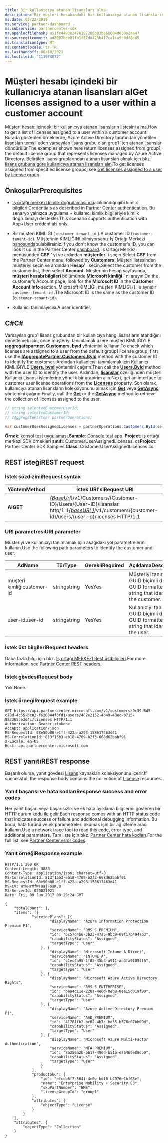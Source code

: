 ```yaml
---
title: Bir kullanıcıya atanan lisansları alma
description: Bir müşteri hesabındaki bir kullanıcıya atanan lisansların listesini almak için Iş Ortağı Merkezi API 'Lerini nasıl kullanacağınızı öğrenin.
ms.date: 05/22/2019
ms.service: partner-dashboard
ms.subservice: partnercenter-sdk
ms.openlocfilehash: a51fc4493e2476107206b03be66004d030e2aa47
ms.sourcegitcommit: ad8082bee01fb1f57da423b417ca1ca9c0df8e45
ms.translationtype: MT
ms.contentlocale: tr-TR
ms.lasthandoff: 06/10/2021
ms.locfileid: "111974072"
---
```

# <a name="get-licenses-assigned-to-a-user-within-a-customer-account"></a><span data-ttu-id="4a17f-103">Müşteri hesabı içindeki bir kullanıcıya atanan lisansları al</span><span class="sxs-lookup"><span data-stu-id="4a17f-103">Get licenses assigned to a user within a customer account</span></span>

<span data-ttu-id="4a17f-104">Müşteri hesabı içindeki bir kullanıcıya atanan lisansların listesini alma.</span><span class="sxs-lookup"><span data-stu-id="4a17f-104">How to get a list of licenses assigned to a user within a customer account.</span></span> <span data-ttu-id="4a17f-105">Burada gösterilen örneklerde, Azure Active Directory tarafından yönetilen lisansları temsil eden varsayılan lisans grubu olan grup1 'ten atanan lisanslar döndürülür.</span><span class="sxs-lookup"><span data-stu-id="4a17f-105">The examples shown here return licenses assigned from group1, the default license group that represents licenses managed by Azure Active Directory.</span></span> <span data-ttu-id="4a17f-106">Belirtilen lisans gruplarından atanan lisansları almak için bkz. [lisans grubuna göre kullanıcıya atanan lisansları alın](get-licenses-assigned-to-a-user-by-license-group.md).</span><span class="sxs-lookup"><span data-stu-id="4a17f-106">To get licenses assigned from specified license groups, see [Get licenses assigned to a user by license group](get-licenses-assigned-to-a-user-by-license-group.md).</span></span>

## <a name="prerequisites"></a><span data-ttu-id="4a17f-107">Önkoşullar</span><span class="sxs-lookup"><span data-stu-id="4a17f-107">Prerequisites</span></span>

- <span data-ttu-id="4a17f-108">[Iş ortağı merkezi kimlik doğrulamasında](partner-center-authentication.md)açıklandığı gibi kimlik bilgileri.</span><span class="sxs-lookup"><span data-stu-id="4a17f-108">Credentials as described in [Partner Center authentication](partner-center-authentication.md).</span></span> <span data-ttu-id="4a17f-109">Bu senaryo yalnızca uygulama + kullanıcı kimlik bilgileriyle kimlik doğrulamayı destekler.</span><span class="sxs-lookup"><span data-stu-id="4a17f-109">This scenario supports authentication with App+User credentials only.</span></span>

- <span data-ttu-id="4a17f-110">Bir müşteri KIMLIĞI ( `customer-tenant-id` ).</span><span class="sxs-lookup"><span data-stu-id="4a17f-110">A customer ID (`customer-tenant-id`).</span></span> <span data-ttu-id="4a17f-111">Müşterinin KIMLIĞINI bilmiyorsanız Iş Ortağı Merkezi [panosunda](https://partner.microsoft.com/dashboard)bulabilirsiniz.</span><span class="sxs-lookup"><span data-stu-id="4a17f-111">If you don't know the customer's ID, you can look it up in the Partner Center [dashboard](https://partner.microsoft.com/dashboard).</span></span> <span data-ttu-id="4a17f-112">Iş Ortağı Merkezi menüsünden **CSP** ' yi ve ardından **müşteriler**' i seçin.</span><span class="sxs-lookup"><span data-stu-id="4a17f-112">Select **CSP** from the Partner Center menu, followed by **Customers**.</span></span> <span data-ttu-id="4a17f-113">Müşteri listesinden müşteriyi seçin ve ardından **Hesap**' ı seçin.</span><span class="sxs-lookup"><span data-stu-id="4a17f-113">Select the customer from the customer list, then select **Account**.</span></span> <span data-ttu-id="4a17f-114">Müşterinin hesap sayfasında, **müşteri hesabı bilgileri** bölümünde **Microsoft kimliği** ' ni arayın.</span><span class="sxs-lookup"><span data-stu-id="4a17f-114">On the customer’s Account page, look for the **Microsoft ID** in the **Customer Account Info** section.</span></span> <span data-ttu-id="4a17f-115">Microsoft KIMLIĞI, müşteri KIMLIĞI () ile aynıdır `customer-tenant-id` .</span><span class="sxs-lookup"><span data-stu-id="4a17f-115">The Microsoft ID is the same as the customer ID  (`customer-tenant-id`).</span></span>

- <span data-ttu-id="4a17f-116">Kullanıcı tanımlayıcısı.</span><span class="sxs-lookup"><span data-stu-id="4a17f-116">A user identifier.</span></span>

## <a name="c"></a><span data-ttu-id="4a17f-117">C\#</span><span class="sxs-lookup"><span data-stu-id="4a17f-117">C\#</span></span>

<span data-ttu-id="4a17f-118">Varsayılan grup1 lisans grubundan bir kullanıcıya hangi lisansların atandığını denetlemek için, önce müşteriyi tanımlamak üzere müşteri KIMLIĞIYLE [**ıaggregatepartner. Customers. byıd**](/dotnet/api/microsoft.store.partnercenter.customers.icustomercollection.byid) yöntemini kullanın.</span><span class="sxs-lookup"><span data-stu-id="4a17f-118">To check which licenses are assigned to a user from the default group1 license group, first use the [**IAggregatePartner.Customers.ById**](/dotnet/api/microsoft.store.partnercenter.customers.icustomercollection.byid) method with the customer ID to identify the customer.</span></span> <span data-ttu-id="4a17f-119">Ardından kullanıcıyı tanımlamak için Kullanıcı KIMLIĞIYLE [**Users. byıd**](/dotnet/api/microsoft.store.partnercenter.customerusers.icustomerusercollection.byid) yöntemini çağırın.</span><span class="sxs-lookup"><span data-stu-id="4a17f-119">Then call the [**Users.ById**](/dotnet/api/microsoft.store.partnercenter.customerusers.icustomerusercollection.byid) method with the user ID to identify the user.</span></span> <span data-ttu-id="4a17f-120">Ardından, [**lisanslar**](/dotnet/api/microsoft.store.partnercenter.customerusers.icustomeruser.licenses) özelliğinden müşteri Kullanıcı Lisansı işlemlerine yönelik bir arabirim alın.</span><span class="sxs-lookup"><span data-stu-id="4a17f-120">Next, get an interface to customer user license operations from the [**Licenses**](/dotnet/api/microsoft.store.partnercenter.customerusers.icustomeruser.licenses) property.</span></span> <span data-ttu-id="4a17f-121">Son olarak, kullanıcıya atanan lisansların koleksiyonunu almak için [**Get**](/dotnet/api/microsoft.store.partnercenter.customerusers.icustomeruserlicensecollection.get) veya [**GetAsync**](/dotnet/api/microsoft.store.partnercenter.customerusers.icustomeruserlicensecollection.getasync) yöntemini çağırın.</span><span class="sxs-lookup"><span data-stu-id="4a17f-121">Finally, call the [**Get**](/dotnet/api/microsoft.store.partnercenter.customerusers.icustomeruserlicensecollection.get) or the [**GetAsync**](/dotnet/api/microsoft.store.partnercenter.customerusers.icustomeruserlicensecollection.getasync) method to retrieve the collection of licenses assigned to the user.</span></span>

``` csharp
// string selectedCustomerUserId;
// string selectedCustomerId;
// IAggregatePartner partnerOperations;

var customerUserAssignedLicenses = partnerOperations.Customers.ById(selectedCustomerId).Users.ById(selectedCustomerUserId).Licenses.Get();
```

<span data-ttu-id="4a17f-122">**Örnek**: [konsol test uygulaması](console-test-app.md).</span><span class="sxs-lookup"><span data-stu-id="4a17f-122">**Sample**: [Console test app](console-test-app.md).</span></span> <span data-ttu-id="4a17f-123">**Project**: iş ortağı merkezi SDK örnekleri **sınıfı**: CustomerUserAssignedLicenses. cs</span><span class="sxs-lookup"><span data-stu-id="4a17f-123">**Project**: Partner Center SDK Samples **Class**: CustomerUserAssignedLicenses.cs</span></span>

## <a name="rest-request"></a><span data-ttu-id="4a17f-124">REST isteği</span><span class="sxs-lookup"><span data-stu-id="4a17f-124">REST request</span></span>

### <a name="request-syntax"></a><span data-ttu-id="4a17f-125">İstek sözdizimi</span><span class="sxs-lookup"><span data-stu-id="4a17f-125">Request syntax</span></span>

| <span data-ttu-id="4a17f-126">Yöntem</span><span class="sxs-lookup"><span data-stu-id="4a17f-126">Method</span></span>  | <span data-ttu-id="4a17f-127">İstek URI'si</span><span class="sxs-lookup"><span data-stu-id="4a17f-127">Request URI</span></span>                                                                                              |
|---------|----------------------------------------------------------------------------------------------------------|
| <span data-ttu-id="4a17f-128">**Al**</span><span class="sxs-lookup"><span data-stu-id="4a17f-128">**GET**</span></span> | <span data-ttu-id="4a17f-129">[*{BaseUrl}*](partner-center-rest-urls.md)/v1/Customers/{Customer-ID}/Users/{User-ID}/lisanslar http/1.1</span><span class="sxs-lookup"><span data-stu-id="4a17f-129">[*{baseURL}*](partner-center-rest-urls.md)/v1/customers/{customer-id}/users/{user-id}/licenses HTTP/1.1</span></span> |

### <a name="uri-parameter"></a><span data-ttu-id="4a17f-130">URI parametresi</span><span class="sxs-lookup"><span data-stu-id="4a17f-130">URI parameter</span></span>

<span data-ttu-id="4a17f-131">Müşteriyi ve kullanıcıyı tanımlamak için aşağıdaki yol parametrelerini kullanın.</span><span class="sxs-lookup"><span data-stu-id="4a17f-131">Use the following path parameters to identify the customer and user.</span></span>

| <span data-ttu-id="4a17f-132">Ad</span><span class="sxs-lookup"><span data-stu-id="4a17f-132">Name</span></span>        | <span data-ttu-id="4a17f-133">Tür</span><span class="sxs-lookup"><span data-stu-id="4a17f-133">Type</span></span>   | <span data-ttu-id="4a17f-134">Gerekli</span><span class="sxs-lookup"><span data-stu-id="4a17f-134">Required</span></span> | <span data-ttu-id="4a17f-135">Açıklama</span><span class="sxs-lookup"><span data-stu-id="4a17f-135">Description</span></span>                                           |
|-------------|--------|----------|-------------------------------------------------------|
| <span data-ttu-id="4a17f-136">müşteri kimliği</span><span class="sxs-lookup"><span data-stu-id="4a17f-136">customer-id</span></span> | <span data-ttu-id="4a17f-137">string</span><span class="sxs-lookup"><span data-stu-id="4a17f-137">string</span></span> | <span data-ttu-id="4a17f-138">Yes</span><span class="sxs-lookup"><span data-stu-id="4a17f-138">Yes</span></span>      | <span data-ttu-id="4a17f-139">Müşteriyi tanımlayan GUID biçimli dize.</span><span class="sxs-lookup"><span data-stu-id="4a17f-139">A GUID formatted string that identifies the customer.</span></span> |
| <span data-ttu-id="4a17f-140">user-id</span><span class="sxs-lookup"><span data-stu-id="4a17f-140">user-id</span></span>     | <span data-ttu-id="4a17f-141">string</span><span class="sxs-lookup"><span data-stu-id="4a17f-141">string</span></span> | <span data-ttu-id="4a17f-142">Yes</span><span class="sxs-lookup"><span data-stu-id="4a17f-142">Yes</span></span>      | <span data-ttu-id="4a17f-143">Kullanıcıyı tanımlayan GUID biçimli dize.</span><span class="sxs-lookup"><span data-stu-id="4a17f-143">A GUID formatted string that identifies the user.</span></span>     |

### <a name="request-headers"></a><span data-ttu-id="4a17f-144">İstek üst bilgileri</span><span class="sxs-lookup"><span data-stu-id="4a17f-144">Request headers</span></span>

<span data-ttu-id="4a17f-145">Daha fazla bilgi için bkz. [Iş ortağı MERKEZI Rest üstbilgileri](headers.md).</span><span class="sxs-lookup"><span data-stu-id="4a17f-145">For more information, see [Partner Center REST headers](headers.md).</span></span>

### <a name="request-body"></a><span data-ttu-id="4a17f-146">İstek gövdesi</span><span class="sxs-lookup"><span data-stu-id="4a17f-146">Request body</span></span>

<span data-ttu-id="4a17f-147">Yok.</span><span class="sxs-lookup"><span data-stu-id="4a17f-147">None.</span></span>

### <a name="request-example"></a><span data-ttu-id="4a17f-148">İstek örneği</span><span class="sxs-lookup"><span data-stu-id="4a17f-148">Request example</span></span>

```http
GET https://api.partnercenter.microsoft.com/v1/customers/0c39d6d5-c70d-4c55-bc02-f620844f3fd1/users/482e2152-4b49-48ec-b715-823365ce3d4c/licenses HTTP/1.1
Authorization: Bearer <token>
Accept: application/json
MS-RequestId: 68e50b00-e1ff-422a-a293-158617463d41
MS-CorrelationId: 813f15b3-eb18-4709-b2f3-668d62babf91
X-Locale: en-US
Host: api.partnercenter.microsoft.com
```

## <a name="rest-response"></a><span data-ttu-id="4a17f-149">REST yanıtı</span><span class="sxs-lookup"><span data-stu-id="4a17f-149">REST response</span></span>

<span data-ttu-id="4a17f-150">Başarılı olursa, yanıt gövdesi [Lisans](license-resources.md#license) kaynakları koleksiyonunu içerir.</span><span class="sxs-lookup"><span data-stu-id="4a17f-150">If successful, the response body contains the collection of [License](license-resources.md#license) resources.</span></span>

### <a name="response-success-and-error-codes"></a><span data-ttu-id="4a17f-151">Yanıt başarısı ve hata kodları</span><span class="sxs-lookup"><span data-stu-id="4a17f-151">Response success and error codes</span></span>

<span data-ttu-id="4a17f-152">Her yanıt başarı veya başarısızlık ve ek hata ayıklama bilgilerini gösteren bir HTTP durum kodu ile gelir.</span><span class="sxs-lookup"><span data-stu-id="4a17f-152">Each response comes with an HTTP status code that indicates success or failure and additional debugging information.</span></span> <span data-ttu-id="4a17f-153">Bu kodu, hata türünü ve ek parametreleri okumak için bir ağ izleme aracı kullanın.</span><span class="sxs-lookup"><span data-stu-id="4a17f-153">Use a network trace tool to read this code, error type, and additional parameters.</span></span> <span data-ttu-id="4a17f-154">Tam liste için bkz. [Partner Center hata kodları](error-codes.md).</span><span class="sxs-lookup"><span data-stu-id="4a17f-154">For the full list, see [Partner Center error codes](error-codes.md).</span></span>

### <a name="response-example"></a><span data-ttu-id="4a17f-155">Yanıt örneği</span><span class="sxs-lookup"><span data-stu-id="4a17f-155">Response example</span></span>

```http
HTTP/1.1 200 OK
Content-Length: 3883
Content-Type: application/json; charset=utf-8
MS-CorrelationId: 813f15b3-eb18-4709-b2f3-668d62babf91
MS-RequestId: 68e50b00-e1ff-422a-a293-158617463d41
MS-CV: WYkHYMfWTUajFosK.0
MS-ServerId: 020021921
Date: Fri, 09 Jun 2017 00:29:24 GMT

{
    "totalCount": 1,
    "items": [{
            "servicePlans": [{
                    "displayName": "Azure Information Protection Premium P1",
                    "serviceName": "RMS_S_PREMIUM",
                    "id": "6c57d4b6-3b23-47a5-9bc9-69f17b4947b3",
                    "capabilityStatus": "Assigned",
                    "targetType": "User"
                }, {
                    "displayName": "Microsoft Intune A Direct",
                    "serviceName": "INTUNE_A",
                    "id": "c1ec4a95-1f05-45b3-a911-aa3fa01094f5",
                    "capabilityStatus": "Assigned",
                    "targetType": "User"
                }, {
                    "displayName": "Microsoft Azure Active Directory Rights",
                    "serviceName": "RMS_S_ENTERPRISE",
                    "id": "bea4c11e-220a-4e6d-8eb8-8ea15d019f90",
                    "capabilityStatus": "Assigned",
                    "targetType": "User"
                }, {
                    "displayName": "Azure Active Directory Premium P1",
                    "serviceName": "AAD_PREMIUM",
                    "id": "41781fb2-bc02-4b7c-bd55-b576c07bb09d",
                    "capabilityStatus": "Assigned",
                    "targetType": "User"
                }, {
                    "displayName": "Microsoft Azure Multi-Factor Authentication",
                    "serviceName": "MFA_PREMIUM",
                    "id": "8a256a2b-b617-496d-b51b-e76466e88db0",
                    "capabilityStatus": "Assigned",
                    "targetType": "User"
                }
            ],
            "productSku": {
                "id": "efccb6f7-5641-4e0e-bd10-b4976e1bf68e",
                "name": "Enterprise Mobility + Security E3",
                "skuPartNumber": "EMS",
                "licenseGroupId": "group1"
            },
            "attributes": {
                "objectType": "License"
            }
        }
    ],
    "attributes": {
        "objectType": "Collection"
    }
}
```
